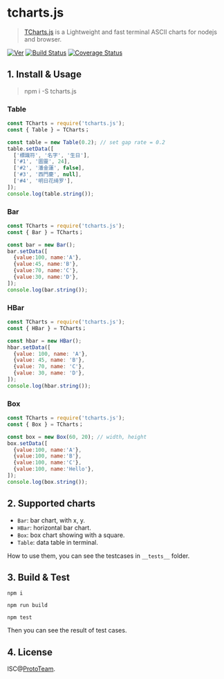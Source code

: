 # tcharts.js

> [TCharts.js](http://tcharts.org) is a Lightweight and fast terminal ASCII charts for nodejs and browser.

[![Ver](https://img.shields.io/npm/v/tcharts.js.svg)](https://www.npmjs.com/package/tcharts.js) [![Build Status](https://travis-ci.org/TCharts/tcharts.js.svg?branch=master)](https://travis-ci.org/TCharts/tcharts.js) [![Coverage Status](https://coveralls.io/repos/github/TCharts/tcharts.js/badge.svg?branch=master)](https://coveralls.io/github/TCharts/tcharts.js)

## 1. Install & Usage

> npm i -S tcharts.js


### Table

```js
const TCharts = require('tcharts.js');
const { Table } = TCharts；

const table = new Table(0.2); // set gap rate = 0.2
table.setData([
  ['標識符', '名字', '生日'],
  ['#1', '圖靈', 24],
  ['#2', '潘金蓮', false],
  ['#3', '西門慶', null],
  ['#4', '明日花绮罗'],
]);
console.log(table.string());
```

### Bar

```js
const TCharts = require('tcharts.js');
const { Bar } = TCharts；

const bar = new Bar();
bar.setData([
  {value:100, name:'A'},
  {value:45, name:'B'},
  {value:70, name:'C'},
  {value:30, name:'D'},
]);
console.log(bar.string());
```

### HBar

```js
const TCharts = require('tcharts.js');
const { HBar } = TCharts；

const hbar = new HBar();
hbar.setData([
  {value: 100, name: 'A'},
  {value: 45, name: 'B'},
  {value: 70, name: 'C'},
  {value: 30, name: 'D'},
]);
console.log(hbar.string());

```

### Box

```js
const TCharts = require('tcharts.js');
const { Box } = TCharts；

const box = new Box(60, 20); // width, height
box.setData([
  {value:100, name:'A'},
  {value:100, name:'B'},
  {value:100, name:'C'},
  {value:100, name:'Hello'},
]);
console.log(box.string());
```


## 2. Supported charts

 - `Bar`: bar chart, with x, y.
 - `HBar`: horizontal bar chart.
 - `Box`: box chart showing with a square.
 - `Table`: data table in terminal.

How to use them, you can see the testcases in `__tests__` folder.


## 3. Build & Test

```
npm i

npm run build

npm test
```

Then you can see the result of test cases.


## 4. License

ISC@[ProtoTeam](https://github.com/ProtoTeam).


